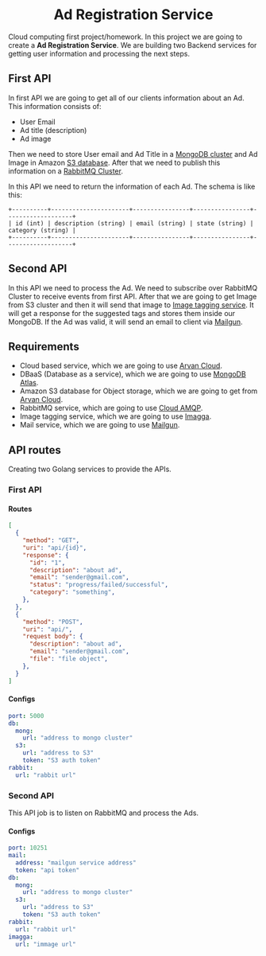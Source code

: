<h1 align="center">
Ad Registration Service
</h1>

Cloud computing first project/homework. In this project we are going to create a **Ad Registration Service**. We are building two Backend services for getting user information and processing the next steps.

## First API

In first API we are going to get all of our clients information about an Ad. This information consists of:

- User Email
- Ad title (description)
- Ad image

Then we need to store User email and Ad Title in a [MongoDB cluster](https://www.mongodb.com/) and Ad Image in 
Amazon [S3 database](https://www.google.com/url?sa=t&rct=j&q=&esrc=s&source=web&cd=&cad=rja&uact=8&ved=2ahUKEwiA_d3T5un6AhUFzqQKHXySDwQQFnoECBcQAQ&url=https%3A%2F%2Faws.amazon.com%2Fs3%2F&usg=AOvVaw3NS_rqXKJpiZug3wHxUGKs). After that we need to publish this information on a [RabbitMQ Cluster](https://www.cloudamqp.com/).

In this API we need to return the information of each Ad. The schema is like this:

```
+----------+----------------------+----------------+----------------+-------------------+
| id (int) | description (string) | email (string) | state (string) | category (string) |
+----------+----------------------+----------------+----------------+-------------------+
```

## Second API

In this API we need to process the Ad. We need to subscribe over RabbitMQ Cluster to 
receive events from first API. After that we are going to get Image from S3 cluster and 
then it will send that image to [Image tagging service](). It will get a response for
the suggested tags and stores them inside our MongoDB. If the Ad was valid, it will send an email to client via [Mailgun]().

## Requirements 

- Cloud based service, which we are going to use [Arvan Cloud](https://www.arvancloud.com/fa).
- DBaaS (Database as a service), which we are going to use [MongoDB Atlas](https://www.mongodb.com/cloud/atlas/lp/try4?utm_content=controldbaasterms&utm_source=google&utm_campaign=search_gs_pl_evergreen_atlas_core_prosp-brand_gic-null_emea-nl_ps-all_desktop_eng_lead&utm_term=mongodb%20dbaas&utm_medium=cpc_paid_search&utm_ad=e&utm_ad_campaign_id=12212624536&adgroup=115749708663).
- Amazon S3 database for Object storage, which we are going to get from [Arvan Cloud](https://www.arvancloud.com/en/products/cloud-storage).
- RabbitMQ service, which are going to use [Cloud AMQP](https://www.cloudamqp.com/).
- Image tagging service, which we are going to use [Imagga](https://imagga.com/).
- Mail service, which we are going to use [Mailgun](https://www.mailgun.com/).

## API routes

Creating two Golang services to provide the APIs.

### First API

#### Routes

```json
[
  {
    "method": "GET",
    "uri": "api/{id}",
    "response": {
      "id": "1",
      "description": "about ad",
      "email": "sender@gmail.com",
      "status": "progress/failed/successful",
      "category": "something",
    },
  },
  {
    "method": "POST",
    "uri": "api/",
    "request body": {
      "description": "about ad",
      "email": "sender@gmail.com",
      "file": "file object",
    },
  }
]
```

#### Configs

```yaml
port: 5000
db:
  mong:
    url: "address to mongo cluster"
  s3:
    url: "address to S3"
    token: "S3 auth token"
rabbit:
  url: "rabbit url"
```

### Second API

This API job is to listen on RabbitMQ and process the Ads.

#### Configs

```yaml
port: 10251
mail:
  address: "mailgun service address"
  token: "api token"
db:
  mong:
    url: "address to mongo cluster"
  s3:
    url: "address to S3"
    token: "S3 auth token"
rabbit:
  url: "rabbit url"
imagga:
  url: "immage url"
```
